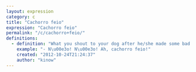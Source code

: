 ```yaml
---
layout: expression
category: c
title: "Cachorro feio"
expression: "Cachorro feio"
permalink: "/c/cachorro+feio/"
definitions:
  - definition: "What you shout to your dog after he/she made some bad thing (like eating your homework ;-). That's one way of saying \"bad dog\" in Portuguese, though some people could say too \"[cachorro mau]\"."
    example: "- N\u00e3o! N\u00e3o! Ah, cachorro feio!"
    created: "2012-10-24T21:24:37"
    author: "kinow"
---
```

